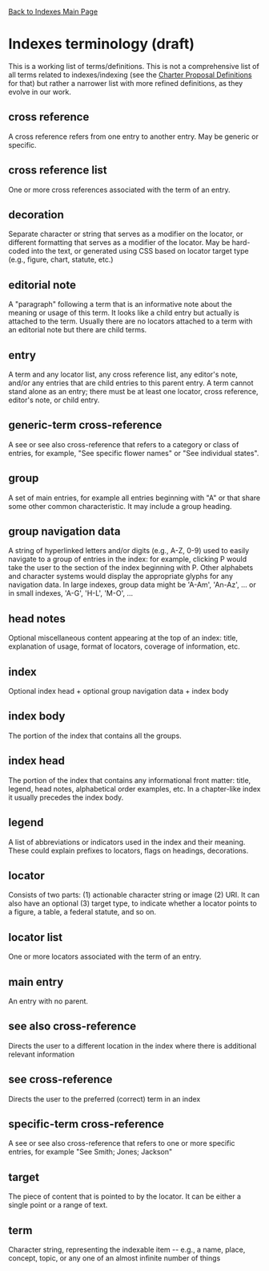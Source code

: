 [Back to Indexes Main Page](IndexesMainPage.md)

# Indexes terminology (draft) #

This is a working list of terms/definitions.  This is not a comprehensive list of all terms related to indexes/indexing (see the [Charter Proposal Definitions](IndexesCharterProposal#Definitions.md) for that) but rather a narrower list with more refined definitions, as they evolve in our work.



## cross reference ##

A cross reference refers from one entry to another entry. May be generic or specific.

## cross reference list ##

One or more cross references associated with the term of an entry.

## decoration ##

Separate character or string that serves as a modifier on the locator, or different formatting that serves as a modifier of the locator.  May be hard-coded into the text, or generated using CSS based on locator target type (e.g., figure, chart, statute, etc.)

## editorial note ##

A "paragraph" following a term that is an informative note about the meaning or usage of this term. It looks like a child entry but actually is attached to the term. Usually there are no locators attached to a term with an editorial note but there are child terms.

## entry ##

A term and any locator list, any cross reference list, any editor's note, and/or any entries that are child entries to this parent entry. A term cannot stand alone as an entry; there must be at least one locator, cross reference, editor's note, or child entry.

## generic-term cross-reference ##

A see or see also cross-reference that refers to a category or class of entries, for example, "See specific flower names" or "See individual states".

## group ##

A set of main entries, for example all entries beginning with "A" or that share some other common characteristic. It may include a group heading.

## group navigation data ##

A string of hyperlinked letters and/or digits (e.g., A-Z, 0-9) used to easily navigate to a group of entries in the index: for example, clicking P would take the user to the section of the index beginning with P. Other alphabets and character systems would display the appropriate glyphs for any navigation data. In large indexes, group data might be 'A-Am', 'An-Az', ... or in small indexes, 'A-G', 'H-L', 'M-O', ...

## head notes ##

Optional miscellaneous content appearing at the top of an index: title, explanation of usage, format of locators, coverage of information, etc.

## index ##

Optional index head + optional group navigation data + index body

## index body ##

The portion of the index that contains all the groups.

## index head ##

The portion of the index that contains any informational front matter: title, legend, head notes, alphabetical order examples, etc.  In a chapter-like index it usually precedes the index body.

## legend ##

A list of abbreviations or indicators used in the index and their meaning. These could explain prefixes to locators, flags on headings, decorations.

## locator ##

Consists of two parts: (1) actionable character string or image (2) URI.  It can also have an optional (3) target type, to indicate whether a locator points to a figure, a table, a federal statute, and so on.

## locator list ##

One or more locators associated with the term of an entry.

## main entry ##

An entry with no parent.

## see also cross-reference ##

Directs the user to a different location in the index where there is additional relevant information

## see cross-reference ##

Directs the user to the preferred (correct) term in an index

## specific-term cross-reference ##

A see or see also cross-reference that refers to one or more specific entries, for example "See Smith; Jones; Jackson"

## target ##

The piece of content that is pointed to by the locator. It can be either a single point or a range of text.

## term ##

Character string, representing the indexable item -- e.g., a name, place, concept, topic, or any one of an almost infinite number of things
